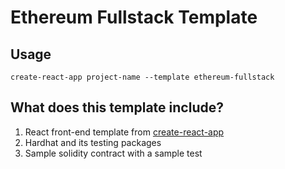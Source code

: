 # Ethereum Fullstack Template

## Usage

`create-react-app project-name --template ethereum-fullstack`

## What does this template include?

1. React front-end template from [create-react-app](https://github.com/facebook/create-react-app)
2. Hardhat and its testing packages
3. Sample solidity contract with a sample test

